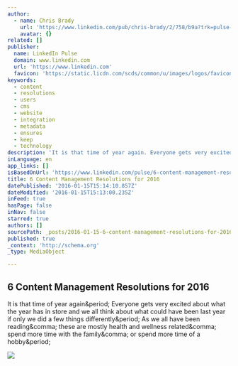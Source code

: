 ```yaml
---
author:
  - name: Chris Brady
    url: 'https://www.linkedin.com/pub/chris-brady/2/758/b9a?trk=pulse-det-athr_prof-art_hdr'
    avatar: {}
related: []
publisher:
  name: LinkedIn Pulse
  domain: www.linkedin.com
  url: 'https://www.linkedin.com'
  favicon: 'https://static.licdn.com/scds/common/u/images/logos/favicons/v1/favicon.ico'
keywords:
  - content
  - resolutions
  - users
  - cms
  - website
  - integration
  - metadata
  - ensures
  - keep
  - technology
description: 'It is that time of year again. Everyone gets very excited about what the year has in store and we all think about what could have been last year if only we did a few things differently. As we all have been reading, these are mostly health and wellness related, spend more time with the family, or spend more time of a hobby.'
inLanguage: en
app_links: []
isBasedOnUrl: 'https://www.linkedin.com/pulse/6-content-management-resolutions-2016-chris-brady?trk=prof-post'
title: 6 Content Management Resolutions for 2016
datePublished: '2016-01-15T15:14:10.857Z'
dateModified: '2016-01-15T15:13:00.235Z'
inFeed: true
hasPage: false
inNav: false
starred: true
authors: []
sourcePath: _posts/2016-01-15-6-content-management-resolutions-for-2016.md
published: true
_context: 'http://schema.org'
_type: MediaObject

---
```

<article style=""><h1>6 Content Management Resolutions for 2016</h1><p>It is that time of year again&amp;period; Everyone gets very excited about what the year has in store and we all think about what could have been last year if only we did a few things differently&amp;period; As we all have been reading&amp;comma; these are mostly health and wellness related&amp;comma; spend more time with the family&amp;comma; or spend more time of a hobby&amp;period;</p><img src="https://media.licdn.com/mpr/mpr/AAEAAQAAAAAAAAVrAAAAJDkxZmJmNzJiLTE5MTEtNDY4OC05NGRiLThhN2IyNDkwYzVhOQ.jpg" /></article>